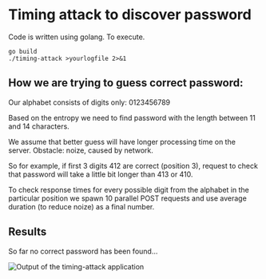 # Timing attack to discover password

Code is written using golang. To execute.

```
go build
./timing-attack >yourlogfile 2>&1
```

## How we are trying to guess correct password:

Our alphabet consists of digits only: 0123456789

Based on the entropy we need to find password with the length between 11 and 14 characters.

We assume that better guess will have longer processing time on the server. Obstacle: noize, caused by network.

So for example, if first 3 digits 412 are correct (position 3), request to check that password will take a little bit longer than 413 or 410.

To check response times for every possible digit from the alphabet in the particular position we spawn 10 parallel POST requests and use average duration (to reduce noize) as a final number.

## Results

So far no correct password has been found...

![Output of the timing-attack application](url "./blob/main/screenshots/example_of_timing_attack_output.png")
